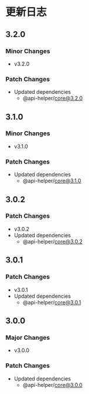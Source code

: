 # 更新日志

## 3.2.0

### Minor Changes

- v3.2.0

### Patch Changes

- Updated dependencies
  - @api-helper/core@3.2.0

## 3.1.0

### Minor Changes

- v3.1.0

### Patch Changes

- Updated dependencies
  - @api-helper/core@3.1.0

## 3.0.2

### Patch Changes

- v3.0.2
- Updated dependencies
  - @api-helper/core@3.0.2

## 3.0.1

### Patch Changes

- v3.0.1
- Updated dependencies
  - @api-helper/core@3.0.1

## 3.0.0

### Major Changes

- v3.0.0

### Patch Changes

- Updated dependencies
  - @api-helper/core@3.0.0
